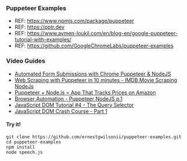 ### Puppeteer Examples
- REF: https://www.npmjs.com/package/puppeteer
- REF: https://pptr.dev
- REF: https://www.aymen-loukil.com/en/blog-en/google-puppeteer-tutorial-with-examples/
- REF: https://github.com/GoogleChromeLabs/puppeteer-examples

### Video Guides
- [Automated Form Submissions with Chrome Puppeteer & NodeJS](https://www.youtube.com/watch?v=6IOrp8HgnJU)
- [Web Scraping with Puppeteer in 10 minutes - IMDB Movie Scraping NodeJs](https://www.youtube.com/watch?v=4q9CNtwdawA)
- [Puppeteer + Node.js = App That Tracks Prices on Amazon](https://www.youtube.com/watch?v=1d1YSYzuRzU)
- [Browser Automation - Puppeteer NodeJS p.1](https://www.youtube.com/watch?v=xUqK8VFhu64)
- [JavaScript DOM Tutorial #4 - The Query Selector](https://www.youtube.com/watch?v=JlgLDfINXvY)
- [JavaScript DOM Crash Course - Part 1](https://www.youtube.com/watch?v=0ik6X4DJKCc)

#### Try it!
```
git clone https://github.com/ernestgwilsonii/puppeteer-examples.git
cd puppeteer-examples
npm install
node speech.js
```